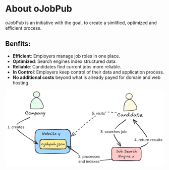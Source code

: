 # About oJobPub

oJobPub is an initiative with the goal, to create a simlified, optimized and efficient process.

## Benfits:

- **Efficient**: Employers manage job roles in one place.
- **Optimized**: Search engines index structured data.
- **Reliable**: Candidates find current jobs more reliable.
- **In Control**: Employers keep control of their data and application process.
- **No additional costs** beyond what is already payed for domain and web hosting.

![](static/nutshell.png)
